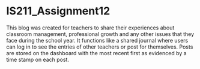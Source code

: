 # IS211_Assignment12

This blog was created for teachers to share their experiences about classroom management, professional growth and any other issues that they face during the school year. It functions like a shared journal where users can log in to see the entries of other teachers or post for themselves. Posts are stored on the dashboard with the most recent first as evidenced by a time stamp on each post. 
